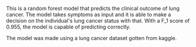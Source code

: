 
This is a random forest model that predicts the clinical outcome of lung cancer. 
The model takes symptoms as input and it is able to make a decision on the individual's lung cancer status with that.
With a F_1 score of 0.955, the model is capable of predicting correctly. 


The model was made using a lung cancer dataset gotten from kaggle. 
